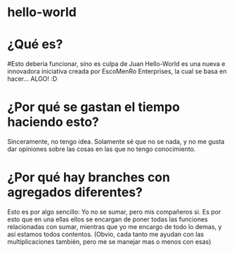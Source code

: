 # hello-world


# ¿Qué es?
#Esto deberia funcionar, sino es culpa de Juan
Hello-World es una nueva e innovadora iniciativa creada por EscoMenRo Enterprises, la cual se basa en hacer... ALGO! :D

# ¿Por qué se gastan el tiempo haciendo esto?
Sinceramente, no tengo idea. Solamente sé que no se nada, y no me gusta dar opiniones sobre las cosas en las que no tengo conocimiento. 

# ¿Por qué hay branches con agregados diferentes?
Esto es por algo sencillo: Yo no se sumar, pero mis compañeros si. Es por esto que en una ellas ellos se encargan de poner todas las funciones relacionadas con sumar, mientras que yo me encargo de todo lo demas, y así estamos todos contentos. (Obvio, cada tanto me ayudan con las multiplicaciones también, pero me se manejar mas o menos con esas)

